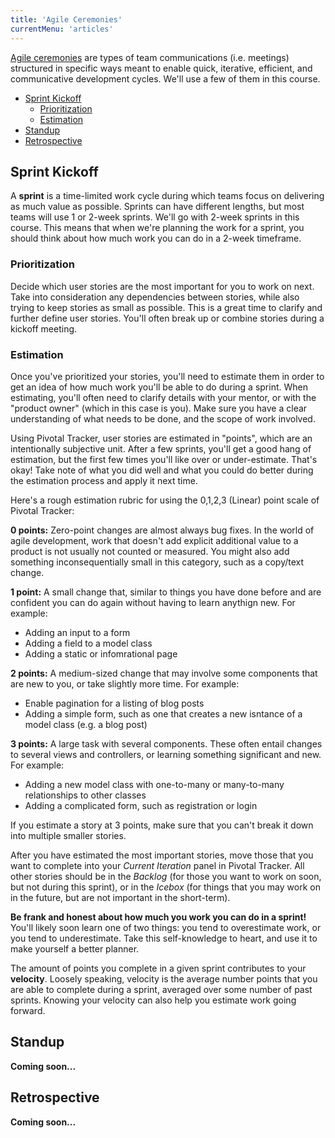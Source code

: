 ```yaml
---
title: 'Agile Ceremonies'
currentMenu: 'articles'
---
```


[Agile ceremonies](https://www.atlassian.com/agile/ceremonies) are types of team communications (i.e. meetings) structured in specific ways meant to enable quick, iterative, efficient, and communicative development cycles. We'll use a few of them in this course.

- [Sprint Kickoff](#sprint-kickoff)
    - [Prioritization](#prioritization)
    - [Estimation](#estimation)
- [Standup](#standup)
- [Retrospective](#retrospective)

## Sprint Kickoff

A **sprint** is a time-limited work cycle during which teams focus on delivering as much value as possible. Sprints can have different lengths, but most teams will use 1 or 2-week sprints. We'll go with 2-week sprints in this course. This means that when we're planning the work for a sprint, you should think about how much work you can do in a 2-week timeframe.

### Prioritization

Decide which user stories are the most important for you to work on next. Take into consideration any dependencies between stories, while also trying to keep stories as small as possible. This is a great time to clarify and further define user stories. You'll often break up or combine stories during a kickoff meeting.

### Estimation

Once you've prioritized your stories, you'll need to estimate them in order to get an idea of how much work you'll be able to do during a sprint. When estimating, you'll often need to clarify details with your mentor, or with the "product owner" (which in this case is you). Make sure you have a clear understanding of what needs to be done, and the scope of work involved. 

Using Pivotal Tracker, user stories are estimated in "points", which are an intentionally subjective unit. After a few sprints, you'll get a good hang of estimation, but the first few times you'll like over or under-estimate. That's okay! Take note of what you did well and what you could do better during the estimation process and apply it next time.

Here's a rough estimation rubric for using the 0,1,2,3 (Linear) point scale of Pivotal Tracker:

**0 points:** Zero-point changes are almost always bug fixes. In the world of agile development, work that doesn't add explicit additional value to a product is not usually not counted or measured. You might also add something inconsequentially small in this category, such as a copy/text change.

**1 point:** A small change that, similar to things you have done before and are confident you can do again without having to learn anythign new. For example:
- Adding an input to a form
- Adding a field to a model class
- Adding a static or infomrational page

**2 points:** A medium-sized change that may involve some components that are new to you, or take slightly more time. For example:
- Enable pagination for a listing of blog posts
- Adding a simple form, such as one that creates a new isntance of a model class (e.g. a blog post)

**3 points:** A large task with several components. These often entail changes to several views and controllers, or learning something significant and new. For example:
- Adding a new model class with one-to-many or many-to-many relationships to other classes
- Adding a complicated form, such as registration or login

<aside class="aside-pro-tip" markdown="1">
If you estimate a story at 3 points, make sure that you can't break it down into multiple smaller stories.
</aside>

After you have estimated the most important stories, move those that you want to complete into your *Current Iteration* panel in Pivotal Tracker. All other stories should be in the *Backlog* (for those you want to work on soon, but not during this sprint), or in the *Icebox* (for things that you may work on in the future, but are not important in the short-term).

**Be frank and honest about how much you work you can do in a sprint!** You'll likely soon learn one of two things: you tend to overestimate work, or you tend to underestimate. Take this self-knowledge to heart, and use it to make yourself a better planner.

The amount of points you complete in a given sprint contributes to your **velocity**. Loosely speaking, velocity is the average number points that you are able to complete during a sprint, averaged over some number of past sprints. Knowing your velocity can also help you estimate work going forward.

## Standup

**Coming soon...**

## Retrospective

**Coming soon...**